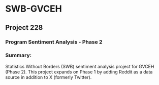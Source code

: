# SWB-GVCEH
## Project 228
### Program Sentiment Analysis - Phase 2

### Summary: 
Statistics Without Borders (SWB) sentiment analysis project for GVCEH (Phase 2). This project expands on Phase 1 by adding Reddit as a data source in addition to X (formerly Twitter).




